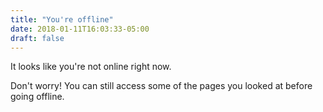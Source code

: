 ```yaml
---
title: "You're offline"
date: 2018-01-11T16:03:33-05:00
draft: false
---
```


It looks like you're not online right now.

Don't worry! You can still access some of the pages you looked at before going&nbsp;offline.

<div data-offline></div>

<script>
	(function () {
		if (!navigator || !navigator.serviceWorker) return;
		caches.keys().then(function (keys) {
			return keys.filter(function (key) {
				return key.includes('_pages');
			}).forEach(function (key) {
				caches.open(key).then(function (cache) {
					cache.keys().then(function (keys) {
						var offline = document.querySelector('[data-offline]');
						offline.innerHTML =
							'<ul>' +
								keys.map(function(key) {
									if (!key.url.endsWith('/')) return '';
									return '<li><a href="' + key.url + '">' + key.url + '</a></li>';
								}).join('') +
							'</ul>';
					});
				});
			});
		});
	})();
</script>